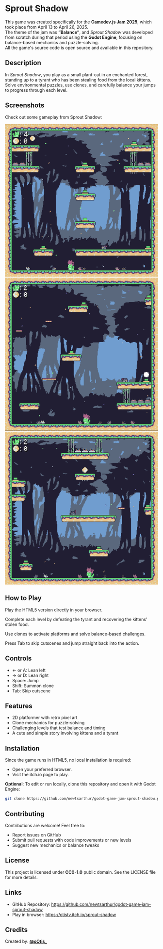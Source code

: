 # Sprout Shadow

This game was created specifically for the **[Gamedev.js Jam 2025](https://itch.io/jam/gamedevjs-2025)**, which took place from April 13 to April 26, 2025.  
The theme of the jam was **“Balance”**, and *Sprout Shadow* was developed from scratch during that period using the **Godot Engine**, focusing on balance-based mechanics and puzzle-solving.  
All the game's source code is open source and available in this repository.

## Description

In *Sprout Shadow*, you play as a small plant-cat in an enchanted forest, standing up to a tyrant who has been stealing food from the local kittens. Solve environmental puzzles, use clones, and carefully balance your jumps to progress through each level.

## Screenshots

Check out some gameplay from Sprout Shadow:

![Sprout Shadow Screenshot 1](/sprites/print01.png)
![Sprout Shadow Screenshot 2](/sprites/print02.png)
![Sprout Shadow Screenshot 3](/sprites/print03.png)


## How to Play

Play the HTML5 version directly in your browser.

Complete each level by defeating the tyrant and recovering the kittens' stolen food.

Use clones to activate platforms and solve balance-based challenges.

Press Tab to skip cutscenes and jump straight back into the action.

## Controls

- ← or A: Lean left  
- → or D: Lean right  
- Space: Jump  
- Shift: Summon clone  
- Tab: Skip cutscene  

## Features

- 2D platformer with retro pixel art  
- Clone mechanics for puzzle-solving  
- Challenging levels that test balance and timing  
- A cute and simple story involving kittens and a tyrant  

## Installation

Since the game runs in HTML5, no local installation is required:

- Open your preferred browser.  
- Visit the itch.io page to play.

**Optional**: To edit or run locally, clone this repository and open it with Godot Engine:

```bash
git clone https://github.com/newtsarthur/godot-game-jam-sprout-shadow.git
```

## Contributing

Contributions are welcome! Feel free to:

- Report issues on GitHub  
- Submit pull requests with code improvements or new levels  
- Suggest new mechanics or balance tweaks  

## License

This project is licensed under **CC0-1.0** public domain. See the LICENSE file for more details.

## Links

- GitHub Repository: https://github.com/newtsarthur/godot-game-jam-sprout-shadow  
- Play in browser: https://otistv.itch.io/sprout-shadow  

## Credits

Created by: **[@oOtis_](https://www.youtube.com/@oOtis_)**
